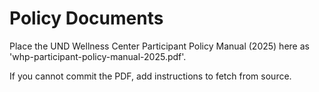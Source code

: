 # Policy Documents

Place the UND Wellness Center Participant Policy Manual (2025) here as 'whp-participant-policy-manual-2025.pdf'.

If you cannot commit the PDF, add instructions to fetch from source.
